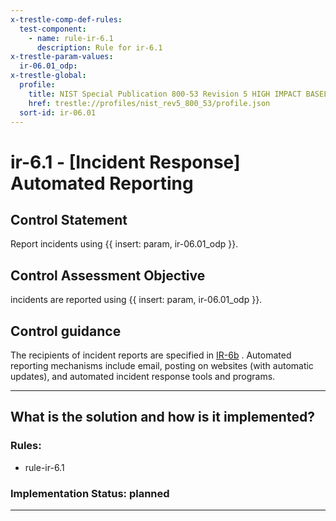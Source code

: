 ```yaml
---
x-trestle-comp-def-rules:
  test-component:
    - name: rule-ir-6.1
      description: Rule for ir-6.1
x-trestle-param-values:
  ir-06.01_odp:
x-trestle-global:
  profile:
    title: NIST Special Publication 800-53 Revision 5 HIGH IMPACT BASELINE
    href: trestle://profiles/nist_rev5_800_53/profile.json
  sort-id: ir-06.01
---
```


# ir-6.1 - \[Incident Response\] Automated Reporting

## Control Statement

Report incidents using {{ insert: param, ir-06.01_odp }}.

## Control Assessment Objective

incidents are reported using {{ insert: param, ir-06.01_odp }}.

## Control guidance

The recipients of incident reports are specified in [IR-6b](#ir-6_smt.b) . Automated reporting mechanisms include email, posting on websites (with automatic updates), and automated incident response tools and programs.

______________________________________________________________________

## What is the solution and how is it implemented?

<!-- For implementation status enter one of: implemented, partial, planned, alternative, not-applicable -->

<!-- Note that the list of rules under ### Rules: is read-only and changes will not be captured after assembly to JSON -->

<!-- Add control implementation description here for control: ir-6.1 -->

### Rules:

  - rule-ir-6.1

### Implementation Status: planned

______________________________________________________________________
